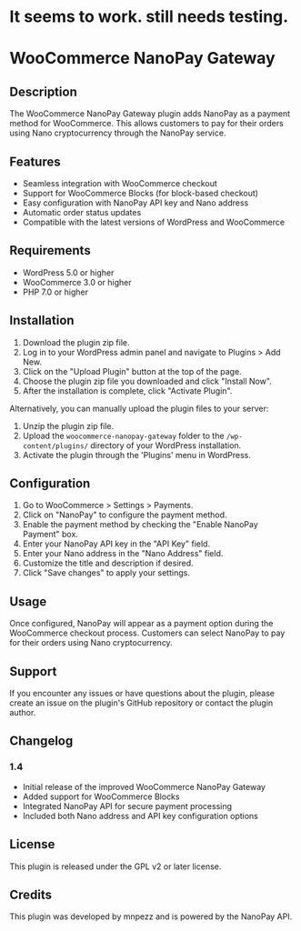 # It seems to work. still needs testing. 

# WooCommerce NanoPay Gateway

## Description

The WooCommerce NanoPay Gateway plugin adds NanoPay as a payment method for WooCommerce. This allows customers to pay for their orders using Nano cryptocurrency through the NanoPay service.

## Features

- Seamless integration with WooCommerce checkout
- Support for WooCommerce Blocks (for block-based checkout)
- Easy configuration with NanoPay API key and Nano address
- Automatic order status updates
- Compatible with the latest versions of WordPress and WooCommerce

## Requirements

- WordPress 5.0 or higher
- WooCommerce 3.0 or higher
- PHP 7.0 or higher

## Installation

1. Download the plugin zip file.
2. Log in to your WordPress admin panel and navigate to Plugins > Add New.
3. Click on the "Upload Plugin" button at the top of the page.
4. Choose the plugin zip file you downloaded and click "Install Now".
5. After the installation is complete, click "Activate Plugin".

Alternatively, you can manually upload the plugin files to your server:

1. Unzip the plugin zip file.
2. Upload the `woocommerce-nanopay-gateway` folder to the `/wp-content/plugins/` directory of your WordPress installation.
3. Activate the plugin through the 'Plugins' menu in WordPress.

## Configuration

1. Go to WooCommerce > Settings > Payments.
2. Click on "NanoPay" to configure the payment method.
3. Enable the payment method by checking the "Enable NanoPay Payment" box.
4. Enter your NanoPay API key in the "API Key" field.
5. Enter your Nano address in the "Nano Address" field.
6. Customize the title and description if desired.
7. Click "Save changes" to apply your settings.

## Usage

Once configured, NanoPay will appear as a payment option during the WooCommerce checkout process. Customers can select NanoPay to pay for their orders using Nano cryptocurrency.

## Support

If you encounter any issues or have questions about the plugin, please create an issue on the plugin's GitHub repository or contact the plugin author.

## Changelog

### 1.4
- Initial release of the improved WooCommerce NanoPay Gateway
- Added support for WooCommerce Blocks
- Integrated NanoPay API for secure payment processing
- Included both Nano address and API key configuration options

## License

This plugin is released under the GPL v2 or later license.

## Credits

This plugin was developed by mnpezz and is powered by the NanoPay API.
